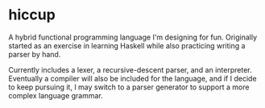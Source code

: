 # hiccup
A hybrid functional programming language I'm designing for fun. Originally started as an exercise in learning Haskell while also practicing writing a parser by hand.

Currently includes a lexer, a recursive-descent parser, and an interpreter. Eventually a compiler will also be included for the language, and if I decide to keep pursuing it, I may switch to a parser generator to support a more complex language grammar.
